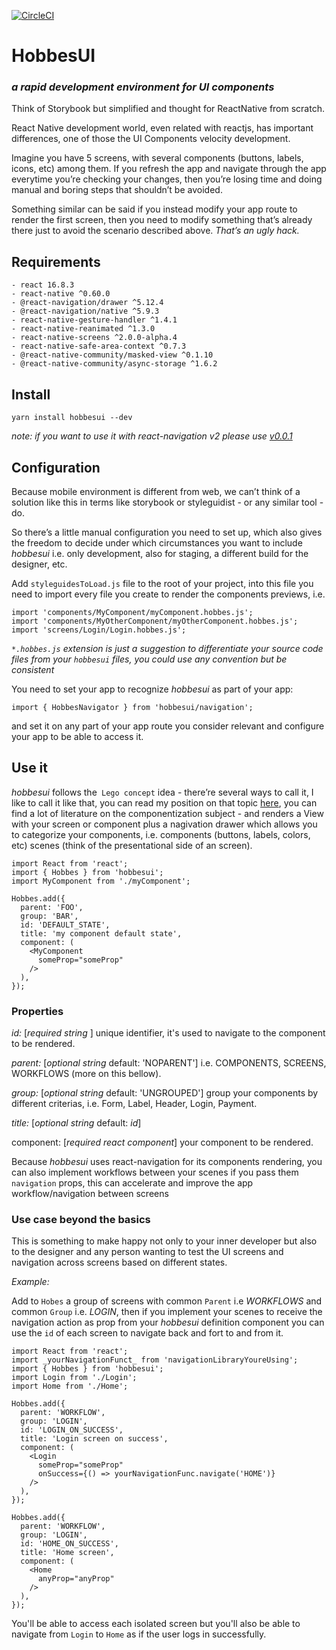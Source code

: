 [![CircleCI](https://circleci.com/gh/diablourbano/HobbesUI/tree/master.svg?style=svg)](https://circleci.com/gh/diablourbano/HobbesUI/tree/master)

# HobbesUI
### _a rapid development environment for UI components_

Think of Storybook but simplified and thought for ReactNative from scratch.

React Native development world, even related with reactjs, has important differences, one of those the UI Components velocity development.

Imagine you have 5 screens, with several components (buttons, labels, icons, etc) among them. If you refresh the app and navigate through 
the app everytime you’re checking your changes, then you’re losing time and doing manual and boring steps that shouldn’t be avoided.

Something similar can be said if you instead modify your app route to render the first screen, then you need to modify something that’s 
already there just to avoid the scenario described above. *That’s an ugly hack.*

## Requirements
```
- react 16.8.3
- react-native ^0.60.0
- @react-navigation/drawer ^5.12.4
- @react-navigation/native ^5.9.3
- react-native-gesture-handler ^1.4.1
- react-native-reanimated ^1.3.0
- react-native-screens ^2.0.0-alpha.4
- react-native-safe-area-context ^0.7.3
- @react-native-community/masked-view ^0.1.10
- @react-native-community/async-storage ^1.6.2
```

## Install
```
yarn install hobbesui --dev
```

_note: if you want to use it with react-navigation v2 please use [v0.0.1](https://github.com/diablourbano/hobbesui/tree/v0.0.1)_

## Configuration
Because mobile environment is different from web, we can’t think of a solution like this in terms like storybook or styleguidist - or any similar tool - do. 

So there’s a little manual configuration you need to set up, which also gives the freedom to decide under which circumstances you want to include *hobbesui* i.e. only development, also for staging, a different build for the designer, etc.

Add `styleguidesToLoad.js` file to the root of your project, into this file you need to import every file you create to render the components previews, i.e.

```
import 'components/MyComponent/myComponent.hobbes.js';
import 'components/MyOtherComponent/myOtherComponent.hobbes.js';
import 'screens/Login/Login.hobbes.js';
```

_`*.hobbes.js` extension is just a suggestion to differentiate your source code files from your `hobbesui` files, you could use any convention but be consistent_

You need to set your app to recognize *hobbesui* as part of your app:

```
import { HobbesNavigator } from 'hobbesui/navigation';
```

and set it on any part of your app route you consider relevant and configure your app to be able to access it.

## Use it
*hobbesui* follows the` Lego concept` idea - there’re several ways to call it, I like to call it like that, you can read my position on that
topic [here](https://www.diablourbano.com/the-lego-concept/), you can find a lot of literature on the componentization subject - and renders 
a View with your screen or component plus a nagivation drawer which allows you to categorize your components, i.e. components 
(buttons, labels, colors, etc) scenes (think of the presentational side of an screen).

```
import React from 'react';
import { Hobbes } from 'hobbesui';
import MyComponent from './myComponent';

Hobbes.add({
  parent: 'FOO',
  group: 'BAR',
  id: 'DEFAULT_STATE',
  title: 'my component default state',
  component: (
    <MyComponent
      someProp="someProp"
    />
  ),
});
```

### Properties
*id:* [_required_ _string_ ] unique identifier, it's used to navigate to the component to be rendered.

*parent:* [_optional_ _string_ default: 'NOPARENT'] i.e. COMPONENTS, SCREENS, WORKFLOWS (more on this bellow).

*group:* [_optional_ _string_ default: 'UNGROUPED'] group your components by different criterias, i.e. Form, Label, Header, Login, Payment.

*title:* [_optional_ _string_ default: _id_]

component: [_required_ _react component_] your component to be rendered.

Because *hobbesui* uses react-navigation for its components rendering, you can also implement workflows between your scenes if you pass 
them `navigation` props, this can accelerate and improve the app workflow/navigation between screens

### Use case beyond the basics
This is something to make happy not only to your inner developer but also to the designer and any person wanting to test the UI screens and navigation across screens based on different states.

*Example:*

Add to `Hobes` a group of screens with common `Parent` i.e *WORKFLOWS* and common `Group` i.e. *LOGIN*, then if you implement your scenes to receive the navigation action as prop from your *hobbesui* definition component you can use the `id` of each screen to navigate back and fort to and from it.

```
import React from 'react';
import _yourNavigationFunct_ from 'navigationLibraryYoureUsing';
import { Hobbes } from 'hobbesui';
import Login from './Login';
import Home from './Home';

Hobbes.add({
  parent: 'WORKFLOW',
  group: 'LOGIN',
  id: 'LOGIN_ON_SUCCESS',
  title: 'Login screen on success',
  component: (
    <Login
      someProp="someProp"
      onSuccess={() => yourNavigationFunc.navigate('HOME')}
    />
  ),
});

Hobbes.add({
  parent: 'WORKFLOW',
  group: 'LOGIN',
  id: 'HOME_ON_SUCCESS',
  title: 'Home screen',
  component: (
    <Home
      anyProp="anyProp"
    />
  ),
});
```

You'll be able to access each isolated screen but you'll also be able to navigate from `Login` to `Home` as if the user logs in successfully.
